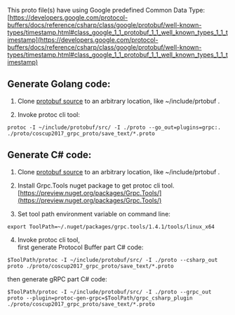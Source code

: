 This proto file(s) have using Google predefined Common Data Type:
[https://developers.google.com/protocol-buffers/docs/reference/csharp/class/google/protobuf/well-known-types/timestamp.html#class_google_1_1_protobuf_1_1_well_known_types_1_1_timestamp](https://developers.google.com/protocol-buffers/docs/reference/csharp/class/google/protobuf/well-known-types/timestamp.html#class_google_1_1_protobuf_1_1_well_known_types_1_1_timestamp)

## Generate Golang code:

1. Clone [protobuf source](https://github.com/google/protobuf) to an arbitrary location, like ~/include/prtobuf .

2. Invoke protoc cli tool:  
```
protoc -I ~/include/protobuf/src/ -I ./proto --go_out=plugins=grpc:. ./proto/coscup2017_grpc_proto/save_text/*.proto
```

## Generate C# code:

1. Clone [protobuf source](https://github.com/google/protobuf) to an arbitrary location, like ~/include/prtobuf .

2. Install Grpc.Tools nuget package to get protoc cli tool.  
[https://preview.nuget.org/packages/Grpc.Tools/](https://preview.nuget.org/packages/Grpc.Tools/)

3. Set tool path environment variable on command line: 
```
export ToolPath=~/.nuget/packages/grpc.tools/1.4.1/tools/linux_x64
```

4. Invoke protoc cli tool,  
first generate Protocol Buffer part C# code:  
```
$ToolPath/protoc -I ~/include/protobuf/src/ -I ./proto --csharp_out proto ./proto/coscup2017_grpc_proto/save_text/*.proto  
```
then generate gRPC part C# code:  
```
$ToolPath/protoc -I ~/include/protobuf/src/ -I ./proto --grpc_out proto --plugin=protoc-gen-grpc=$ToolPath/grpc_csharp_plugin ./proto/coscup2017_grpc_proto/save_text/*.proto
```